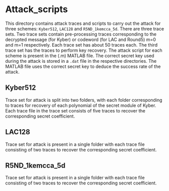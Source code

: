 # Attack_scripts

This directory contains attack traces and scripts to carry out the attack for three schemes: `Kyber512`, `LAC128` and `R5ND_1kemcca_5d`. There are three trace sets. Two trace sets contain
pre-processing traces corresponding to the decrypted message (for Kyber) or codeword (for LAC and Round5) m=0 and m=1 respectively. Each trace set has about 50 traces each. The third trace set has the traces to perform key recovery. The attack script for each scheme is present in the (.m) MATLAB file. The correct secret key used during the attack is stored in a `.dat` file in the respective directories. The MATLAB file uses the correct secret key to deduce the success rate of the attack.

## Kyber512

Trace set for attack is split into two folders, with each folder corresponding to traces for recovery of each polynomial of the secret module of Kyber. Each trace file in the trace set consists of five traces to recover the corresponding secret coefficient.

## LAC128

Trace set for attack is present in a single folder with each trace file consisting of two traces to recover the corresponding secret coefficient.

## R5ND_1kemcca_5d

Trace set for attack is present in a single folder with each trace file consisting of two traces to recover the corresponding secret coefficient.
